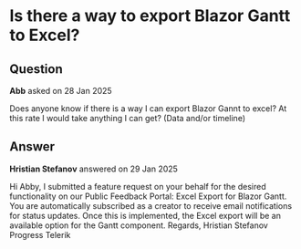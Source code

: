 # Is there a way to export Blazor Gantt to Excel?

## Question

**Abb** asked on 28 Jan 2025

Does anyone know if there is a way I can export Blazor Gannt to excel? At this rate I would take anything I can get? (Data and/or timeline)

## Answer

**Hristian Stefanov** answered on 29 Jan 2025

Hi Abby, I submitted a feature request on your behalf for the desired functionality on our Public Feedback Portal: Excel Export for Blazor Gantt. You are automatically subscribed as a creator to receive email notifications for status updates. Once this is implemented, the Excel export will be an available option for the Gantt component. Regards, Hristian Stefanov Progress Telerik
